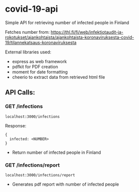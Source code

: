# covid-19-api
Simple API for retrieving number of infected people in Finland

Fetches number from: https://thl.fi/fi/web/infektiotaudit-ja-rokotukset/ajankohtaista/ajankohtaista-koronaviruksesta-covid-19/tilannekatsaus-koronaviruksesta

External libraries used:
 - express as web framework
 - pdfkit for PDF creation
 - moment for date formatting
 - cheerio to extract data from retrieved html file

## API Calls: 
### GET /infections
```
localhost:3000/infections
```
Response:
```
{
  infected: <NUMBER>
}
```
* Return number of infected people in Finland
### GET /infections/report
```
localhost:3000/infections/report
```
* Generates pdf report with number of infected people
